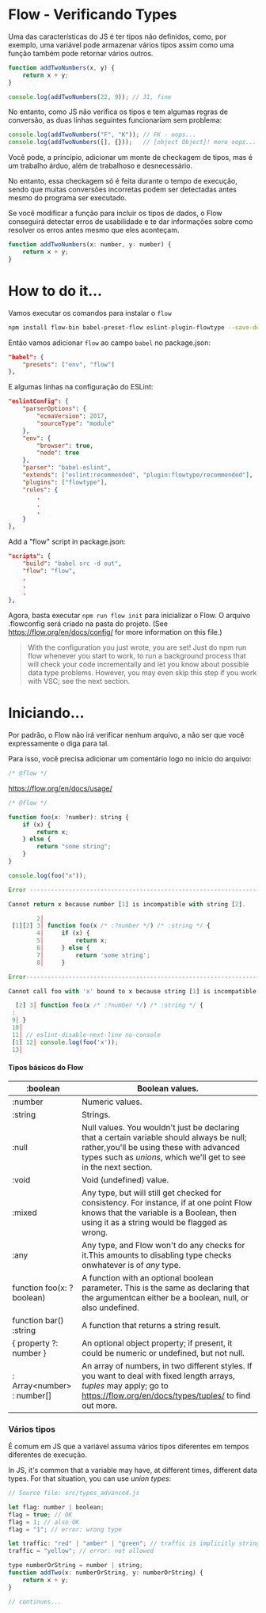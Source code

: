 # Flow - Verificando Types

Uma das características do JS é ter tipos não definidos, como, por exemplo, uma variável pode armazenar vários tipos assim como uma função também pode retornar vários outros.

```js
function addTwoNumbers(x, y) {
    return x + y;
}

console.log(addTwoNumbers(22, 9)); // 31, fine
```

No entanto, como JS não verifica os tipos e tem algumas regras de conversão, as duas linhas seguintes funcionariam sem problema:

```js
console.log(addTwoNumbers("F", "K")); // FK - oops...
console.log(addTwoNumbers([], {}));   // [object Object]! more oops...
```

Você pode, a princípio, adicionar um monte de checkagem de tipos, mas é um trabalho árduo, além de trabalhoso e desnecessário.

 No entanto, essa checkagem só é feita durante o tempo de execução, sendo que muitas conversões incorretas podem ser detectadas antes mesmo do programa ser executado.

Se você modificar a função para incluir os tipos de dados, o Flow conseguirá detectar erros de usabilidade e te dar informações sobre como resolver os erros antes mesmo que eles aconteçam.

```js
function addTwoNumbers(x: number, y: number) {
    return x + y;
}
```



# How to do it…

Vamos executar os comandos para instalar o `flow`

```sh
npm install flow-bin babel-preset-flow eslint-plugin-flowtype --save-dev
```

Então vamos adicionar `flow` ao campo `babel` no package.json: 

```json
"babel": {
    "presets": ["env", "flow"] 
},
```

E algumas linhas na configuração do ESLint:

```json
"eslintConfig": {
    "parserOptions": {
        "ecmaVersion": 2017,
        "sourceType": "module"
    },
    "env": {
        "browser": true,
        "node": true
    },
    "parser": "babel-eslint",
    "extends": ["eslint:recommended", "plugin:flowtype/recommended"],
    "plugins": ["flowtype"],
    "rules": {
        .
        .
        .
    }
},
```

Add a "flow" script in package.json:

```json
"scripts": {
    "build": "babel src -d out",
    "flow": "flow",
    .
    .
    .
},
```

Agora, basta executar `npm run flow init` para inicializar o Flow. O arquivo .flowconfig será criado na pasta do projeto. (See https://flow.org/en/docs/config/ for more information on this file.)



> With the configuration you just wrote, you are set! Just do npm run flow whenever you start to work, to run a background process that will check your code incrementally and let you know about possible data type problems. However, you may even skip this step if you work with VSC; see the next section.



# Iniciando...

Por padrão, o Flow não irá verificar nenhum arquivo, a não ser que você expressamente o diga para tal.

Para isso, você precisa adicionar um comentário logo no início do arquivo:

```js
/* @flow */
```

https://flow.org/en/docs/usage/

```js
/* @flow */

function foo(x: ?number): string {
    if (x) {
        return x;
    } else {
        return "some string";
    }
}

console.log(foo("x"));
```



```js
Error ------------------------------------------------------------------------------------- src/types_examples.js:5:16

Cannot return x because number [1] is incompatible with string [2].

        2│
 [1][2] 3│ function foo(x /* :?number */) /* :string */ {
        4│     if (x) {
        5│         return x;
        6│     } else {
        7│         return 'some string';
        8│     }
```



```js
Error------------------------------------------------------------------------------------- src/types_examples.js:12:17

Cannot call foo with 'x' bound to x because string [1] is incompatible with number [2].

  [2] 3│ function foo(x /* :?number */) /* :string */ {
 :
 9│ }
 10│
 11│ // eslint-disable-next-line no-console
 [1] 12│ console.log(foo('x'));
 13│
```



#### Tipos básicos do Flow

| :boolean                      | Boolean values.                                              |
| ----------------------------- | ------------------------------------------------------------ |
| :number                       | Numeric values.                                              |
| :string                       | Strings.                                                     |
| :null                         | Null values. You wouldn't just be declaring that a certain variable should always be null; rather,you'll be using these with advanced types such as *unions*, which we'll get to see in the next section. |
| :void                         | Void (undefined) value.                                      |
| :mixed                        | Any type, but will still get checked for consistency. For instance, if at one point Flow knows that the variable is a Boolean, then using it as a string would be flagged as wrong. |
| :any                          | Any type, and Flow won't do any checks for it.This amounts to disabling type checks onwhatever is of *any* type. |
| function foo(x: ?boolean)     | A function with an optional boolean parameter. This is the same as declaring that the argumentcan either be a boolean, null, or also undefined. |
| function bar() :string        | A function that returns a string result.                     |
| { property ?: number }        | An optional object property; if present, it could be numeric or undefined, but not null. |
| : Array&lt;number> : number[] | An array of numbers, in two different styles. If you want to deal with fixed length arrays, *tuples* may apply; go to https://flow.org/en/docs/types/tuples/ to find out more. |



### Vários tipos

É comum em JS que a variável assuma vários tipos diferentes em tempos diferentes de execução.

In JS, it's common that a variable may have, at different times, different data types. For that situation, you can use *union* *types*:

```js
// Source file: src/types_advanced.js

let flag: number | boolean;
flag = true; // OK
flag = 1; // also OK
flag = "1"; // error: wrong type

let traffic: "red" | "amber" | "green"; // traffic is implicitly string
traffic = "yellow"; // error: not allowed

type numberOrString = number | string;
function addTwo(x: numberOrString, y: numberOrString) {
    return x + y;
}

// continues...
```


